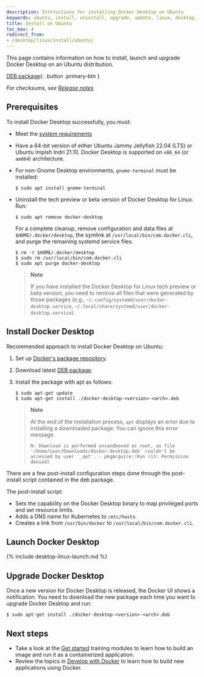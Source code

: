 ```yaml
---
description: Instructions for installing Docker Desktop on Ubuntu
keywords: ubuntu, install, uninstall, upgrade, update, linux, desktop, docker desktop, docker desktop for linux, dd4l
title: Install on Ubuntu
toc_max: 4
redirect_from:
- /desktop/linux/install/ubuntu/
---
```


This page contains information on how to install, launch and upgrade Docker Desktop on an Ubuntu distribution. 

[DEB package](https://desktop.docker.com/linux/main/amd64/docker-desktop-4.14.0-amd64.deb?utm_source=docker&utm_medium=webreferral&utm_campaign=docs-driven-download-linux-amd64){: .button .primary-btn }

*For checksums, see [Release notes](../release-notes.md)*

## Prerequisites


To install Docker Desktop successfully, you must:
 - Meet the [system requirements](linux-install.md#system-requirements) 
 - Have a 64-bit version of either Ubuntu Jammy Jellyfish 22.04 (LTS) or Ubuntu Impish Indri 21.10.
 Docker Desktop is supported on `x86_64` (or `amd64`) architecture.
 - For non-Gnome Desktop environments, `gnome-terminal` must be installed:
    ```console
    $ sudo apt install gnome-terminal
    ```
 - Uninstall the tech preview or beta version of Docker Desktop for Linux. Run:

    ```console
    $ sudo apt remove docker-desktop
    ```

    For a complete cleanup, remove configuration and data files at `$HOME/.docker/desktop`, the symlink at `/usr/local/bin/com.docker.cli`, and purge the remaining systemd service files.

    ```console
    $ rm -r $HOME/.docker/desktop
    $ sudo rm /usr/local/bin/com.docker.cli
    $ sudo apt purge docker-desktop
    ```

    > **Note**
    >
    > If you have installed the Docker Desktop for Linux tech preview or beta version, you need to remove all files that were generated by those packages (e.g., `~/.config/systemd/user/docker-desktop.service`, `~/.local/share/systemd/user/docker-desktop.service`).

## Install Docker Desktop

Recommended approach to install Docker Desktop on Ubuntu:

1. Set up [Docker's package repository](../../engine/install/ubuntu.md#set-up-the-repository).

2. Download latest [DEB package](https://desktop.docker.com/linux/main/amd64/docker-desktop-4.13.1-amd64.deb?utm_source=docker&utm_medium=webreferral&utm_campaign=docs-driven-download-linux-amd64).

3. Install the package with apt as follows:

    ```console
    $ sudo apt-get update
    $ sudo apt-get install ./docker-desktop-<version>-<arch>.deb
    ```

    > **Note**
    >
    > At the end of the installation process, `apt` displays an error due to installing a downloaded package. You
    > can ignore this error message.
    >
    >  ```
    >  N: Download is performed unsandboxed as root, as file '/home/user/Downloads/docker-desktop.deb' couldn't be accessed by user '_apt'. - pkgAcquire::Run (13: Permission denied)
    >  ```

There are a few post-install configuration steps done through the post-install script contained in the deb package.

The post-install script:

- Sets the capability on the Docker Desktop binary to map privileged ports and set resource limits.
- Adds a DNS name for Kubernetes to `/etc/hosts`.
- Creates a link from `/usr/bin/docker` to `/usr/local/bin/com.docker.cli`.

## Launch Docker Desktop

{% include desktop-linux-launch.md %}


## Upgrade Docker Desktop

Once a new version for Docker Desktop is released, the Docker UI shows a notification. 
You need to download the new package each time you want to upgrade Docker Desktop and run:

```console
$ sudo apt-get install ./docker-desktop-<version>-<arch>.deb
```

## Next steps

- Take a look at the [Get started](../../get-started/index.md) training modules to learn  how to build an image and run it as a containerized application.
- Review the topics in [Develop with Docker](../../develop/index.md) to learn how to build new applications using Docker.
